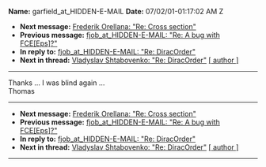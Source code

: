 **Name:** garfield_at_HIDDEN-E-MAIL
**Date:** 07/02/01-01:17:02 AM Z

  - **Next message:** [Frederik Orellana: "Re: Cross
    section"](0054.html)
  - **Previous message:** [fjob_at_HIDDEN-E-MAIL: "Re: A bug with
    FCE[Eps]?"](0052.html)
  - **In reply to:** [fjob_at_HIDDEN-E-MAIL: "Re: DiracOrder"](0051.html)
  - **Next in thread:** [Vladyslav Shtabovenko: "Re:
    DiracOrder"](0831.html)
    [[ author ]](author.html#53)

-----

Thanks ... I was blind again ...  
Thomas  

-----

  - **Next message:** [Frederik Orellana: "Re: Cross
    section"](0054.html)
  - **Previous message:** [fjob_at_HIDDEN-E-MAIL: "Re: A bug with
    FCE[Eps]?"](0052.html)
  - **In reply to:** [fjob_at_HIDDEN-E-MAIL: "Re: DiracOrder"](0051.html)
  - **Next in thread:** [Vladyslav Shtabovenko: "Re:
    DiracOrder"](0831.html)
    [[ author ]](author.html#53)

-----

